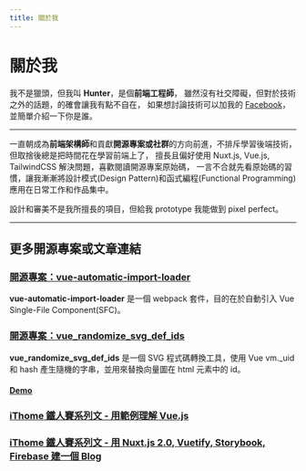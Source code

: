 ```yaml
---
title: 關於我
---
```


# 關於我

我不是獵頭，但我叫 **Hunter**，是個**前端工程師**，
雖然沒有社交障礙，但對於技術之外的話題，的確會讓我有點不自在，
如果想討論技術可以加我的 [Facebook](https://www.facebook.com/hunterliu1003)，並簡單介紹一下你是誰。

---

一直朝成為**前端架構師**和貢獻**開源專案或社群**的方向前進，不排斥學習後端技術，但取捨後總是把時間花在學習前端上了，
擅長且偏好使用 Nuxt.js, Vue.js, TailwindCSS 解決問題，喜歡閱讀開源專案原始碼，
一言不合就先看原始碼的習慣，讓我漸漸將設計模式(Design Pattern)和函式編程(Functional Programming)應用在日常工作和作品集中。

設計和審美不是我所擅長的項目，但給我 prototype 我能做到 pixel perfect。

---

## 更多開源專案或文章連結

### [開源專案：vue-automatic-import-loader](https://github.com/hunterliu1003/vue-automatic-import-loader)

**vue-automatic-import-loader** 是一個 webpack 套件，目的在於自動引入 Vue Single-File Component(SFC)。

### [開源專案：vue_randomize_svg_def_ids](https://github.com/hunterliu1003/vue_randomize_svg_def_ids)

**vue_randomize_svg_def_ids** 是一個 SVG 程式碼轉換工具，使用 Vue vm._uid 和 hash 產生隨機的字串，並用來替換向量圖在 html 元素中的 id。

#### [Demo](https://hunterliu1003.github.io/vue_randomize_svg_def_ids/)

### [iThome 鐵人賽系列文 - 用範例理解 Vue.js](https://ithelp.ithome.com.tw/users/20107107/ironman/1243)

### [iThome 鐵人賽系列文 - 用 Nuxt.js 2.0, Vuetify, Storybook, Firebase 建一個 Blog](https://ithelp.ithome.com.tw/users/20107107/ironman/1614)


